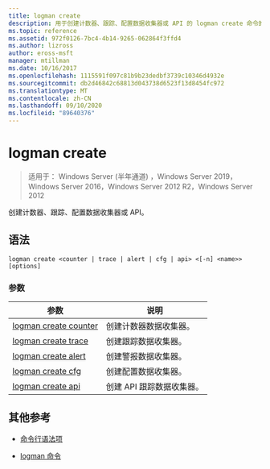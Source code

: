 ```yaml
---
title: logman create
description: 用于创建计数器、跟踪、配置数据收集器或 API 的 logman create 命令的参考文章。
ms.topic: reference
ms.assetid: 972f0126-7bc4-4b14-9265-062864f3ffd4
ms.author: lizross
author: eross-msft
manager: mtillman
ms.date: 10/16/2017
ms.openlocfilehash: 1115591f097c81b9b23dedbf3739c10346d4932e
ms.sourcegitcommit: db2d46842c68813d043738d6523f13d8454fc972
ms.translationtype: MT
ms.contentlocale: zh-CN
ms.lasthandoff: 09/10/2020
ms.locfileid: "89640376"
---
```

# <a name="logman-create"></a>logman create

> 适用于： Windows Server (半年通道) ，Windows Server 2019，Windows Server 2016，Windows Server 2012 R2，Windows Server 2012

创建计数器、跟踪、配置数据收集器或 API。

## <a name="syntax"></a>语法

```
logman create <counter | trace | alert | cfg | api> <[-n] <name>> [options]
```

### <a name="parameters"></a>参数

| 参数 | 说明 |
| --------- | ----------- |
| [logman create counter](logman-create-counter.md) | 创建计数器数据收集器。 |
| [logman create trace](logman-create-trace.md) | 创建跟踪数据收集器。 |
| [logman create alert](logman-create-alert.md) | 创建警报数据收集器。 |
| [logman create cfg](logman-create-cfg.md) | 创建配置数据收集器。 |
| [logman create api](logman-create-api.md) | 创建 API 跟踪数据收集器。 |

## <a name="additional-references"></a>其他参考

- [命令行语法项](command-line-syntax-key.md)

- [logman 命令](logman.md)